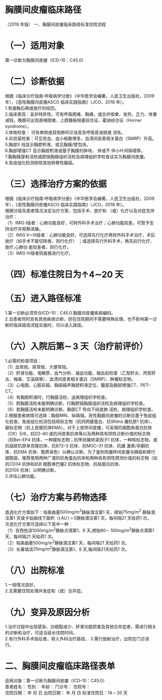 # 胸膜间皮瘤临床路径  
（2019 年版） 一、胸膜间皮瘤临床路径标准住院流程  
# （一）适用对象  
第一诊断为胸膜间皮瘤（ICD–10：C45.0）  
# （二）诊断依据  
根据《临床诊疗指南·呼吸病学分册》（中华医学会编著，人民卫生出版社，2009 年），《恶性胸膜间皮瘤ASCO 临床实践指南》（JCO，2018 年）。  
1.有接触石棉或放疗的经历。  
2.临床表现：呈非特异性，可有呼吸困难、胸痛，或合并咳嗽、发热、乏力、体重减轻。晚期可出现吞咽困难、上腔静脉阻塞综合征、霍纳综合征（Horner syndrome）。  
3.体格检查： 可有单侧或双侧肺叩诊浊音及呼吸音减弱或 消失。  
4.实验室检查：可见贫血、血小板数增多，血清间皮素相关蛋白（SMRP）升高。  
5.胸部X 线显示胸腔积液，或见胸膜/壁包块。  
6.胸部增强CT 显示胸腔积液或基于胸膜的肿块， 伴或不 伴小叶间隔增厚。  
7.胸胸膜穿刺活检或腔镜胸膜组织活检及病理组织学检查证实为胸膜间皮瘤。  
8.免疫组化检测排除其他转移性腺癌。  
# （三）选择治疗方案的依据  
根据《临床诊疗指南·呼吸病学分册》（中华医学会编著，人民卫生出版社，2009 年），《恶性胸膜间皮瘤ASCO 临床实践指南》（JCO，2018 年）。  
根据分级及患者情况决定治疗方案，包括手术、放疗和
（或）化疗以及对症支持治疗：  
（1）IMIG Ⅰ级者：心肺功能良好，可转外科手术治疗；心肺功能较差，可暂予支持治疗并观察进展。  
（2）IMIG Ⅱ～Ⅲ级者：心肺功能良好，可选择先行化疗再转外科手术治疗，术后放疗（如手术不能切除者，则行化疗） ；或选择先行外科手术，再先后行化疗、放疗,心肺功 能较差者，则行化疗。  
（3）IMIG Ⅳ级者则直接进行化疗。  
# （四）标准住院日为$\mathord{\uparrow}4\mathord{\sim}20$ 天  
# （五）进入路径标准  
1.第一诊断必须符合ICD–10：C45.0 胸膜间皮瘤疾病编码。  
2.当患者同时具有其他疾病诊断，但在住院期间不需要特殊处理，也不影响第一诊断的临床路径流程实施时，可以进入路径。  
# （六）入院后第$\sim\!\!3$ 天（治疗前评价）  
1.必需的检查项目：  
（1）血常规、尿常规、大便常规。  
（2）肝肾功能、电解质、血气分析、凝血功能、输血前检查（乙型肝炎、丙型肝炎、梅毒、艾滋病等）、血清间皮素相关蛋白（SMRP）、肿瘤标志物。  
（3）心电图、心脏彩超、胸部超声胸腔积液定位、腹部及胸部增强CT、PET–CT。  
（4）有胸腔积液时，行胸膜活检，送病理组织学检查。  
（5）若胸膜活检未能明确诊断，行胸腔镜胸膜组织活检及病理组织学检查。  
（6）若胸膜活检未能明确诊断，胸部CT 导向下经皮肺 活检，病理组织学检查。  
2.根据患者病情可选择：胸部MRI、纵隔镜。恶性胸膜间皮瘤的诊断应基于免疫组化检查。免疫组化检测包括核标志物（抗钙网膜蛋白、抗Wilms 瘤抗原1 抗体）、膜标志物（抗上皮膜抗体EMA）。对于上皮样间皮瘤，可采用抗细胞角蛋白抗体（CK）5/6，抗D2–40 或抗间皮素抗体等以及两种具有阴性诊断价值的标志物（抗Ber–EP4 抗体，一种膜标志物；抗甲状腺转录因子1 抗体，一种核标志物，或抗癌胚抗原单克隆抗体、抗B72–3 抗体、抗MOC–31 抗体、抗雌 激素/孕酮抗体、抗EMA 抗体、胞质染色）以确认诊断。为了鉴别肉瘤样间皮瘤与鳞癌和移行细胞癌，推荐使用两种广谱的抗角蛋白抗体和两种具有阴性预测价值的标志物（如抗CD34 抗体和抗B 细胞淋巴瘤2 抗体标志物、抗结蛋白抗体、  
抗S100 抗体）以明确诊断。  
3.评估心肺功能。  
# （七）治疗方案与药物选择  
首选化疗方案如下：培美曲塞$500\mathrm{{m}g/\mathrm{{m}^{2}}}$静脉滴注第1 天，顺铂$75\mathrm{{mg/m}^{2}}$ 静脉滴注第1 天或卡铂曲线下面积（$(\,\mathrm{AU}\,)\ =\!\!5$静脉滴注第1 天，每间隔21 天给药1 次。  
次选化疗方案可选择以下其中一种：  
（1）吉西他滨$1000\mathrm{{mg/m^{2}}}$静脉点滴第1、8 天,顺铂$80\sim$ $100\mathrm{{mg/m^{2}}}$静脉点滴第1 天，每间隔21 天给药1 次。  
（2）培美曲塞$500\mathrm{{m}g/\mathrm{{m}^{2}}}$静脉滴注第1 天，每间隔21 天给药1 次。  
（3）长春瑞滨$25\mathrm{{mg/m}^{2}}$静脉滴注第1、8 天,每间隔21天给药1 次。  
# （八）出院标准  
1.一般情况良好。  
2.无需要住院处理并发症和（或）合并症。  
# （九）变异及原因分析  
1.治疗过程中出现感染、白细胞减少、肝肾功能损害及其他合并症者，需进行相关的诊断和治疗，可适当延长住院时间。  
2.有行外科手术指征者，转入外科治疗路径。  3.需行放射治疗，出院在门诊进行。  
# 二、胸膜间皮瘤临床路径表单  
适用对象：第一诊断为胸膜间皮瘤（ICD–10：C45.0）  
患者姓名：             性别：    年龄：      门诊号：        住院号：  
住院日期：    年    月    日 出院日期：    年   月   日   标准住院日：$14\!\sim\!\!20$ 天  
